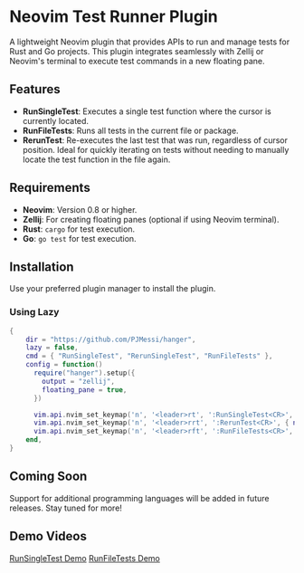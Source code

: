 # Neovim Test Runner Plugin

A lightweight Neovim plugin that provides APIs to run and manage tests for Rust and Go projects. This plugin integrates seamlessly with Zellij or Neovim's terminal to execute test commands in a new floating pane.

## Features

- **RunSingleTest**: Executes a single test function where the cursor is currently located.
- **RunFileTests**: Runs all tests in the current file or package.
- **RerunTest**: Re-executes the last test that was run, regardless of cursor position. Ideal for quickly iterating on tests without needing to manually locate the test function in the file again.

## Requirements

- **Neovim**: Version 0.8 or higher.
- **Zellij**: For creating floating panes (optional if using Neovim terminal).
- **Rust**: `cargo` for test execution.
- **Go**: `go test` for test execution.

## Installation

Use your preferred plugin manager to install the plugin.

### Using Lazy
```lua
{
    dir = "https://github.com/PJMessi/hanger",
    lazy = false,
    cmd = { "RunSingleTest", "RerunSingleTest", "RunFileTests" },
    config = function()
      require("hanger").setup({
        output = "zellij",
        floating_pane = true,
      })

      vim.api.nvim_set_keymap('n', '<leader>rt', ':RunSingleTest<CR>', { noremap = true, silent = true })
      vim.api.nvim_set_keymap('n', '<leader>rrt', ':RerunTest<CR>', { noremap = true, silent = true })
      vim.api.nvim_set_keymap('n', '<leader>rft', ':RunFileTests<CR>', { noremap = true, silent = true })
    end,
}
```

## Coming Soon
Support for additional programming languages will be added in future releases. Stay tuned for more!


## Demo Videos
[RunSingleTest Demo](./single_test_demo.mov)
[RunFileTests Demo](./full_test_demo.mov)
